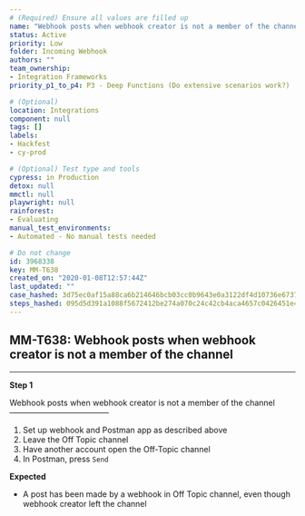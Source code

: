 ```yaml
---
# (Required) Ensure all values are filled up
name: "Webhook posts when webhook creator is not a member of the channel"
status: Active
priority: Low
folder: Incoming Webhook
authors: ""
team_ownership: 
- Integration Frameworks
priority_p1_to_p4: P3 - Deep Functions (Do extensive scenarios work?)

# (Optional)
location: Integrations
component: null
tags: []
labels: 
- Hackfest
- cy-prod

# (Optional) Test type and tools
cypress: in Production
detox: null
mmctl: null
playwright: null
rainforest: 
- Evaluating
manual_test_environments: 
- Automated - No manual tests needed

# Do not change
id: 3968338
key: MM-T638
created_on: "2020-01-08T12:57:44Z"
last_updated: ""
case_hashed: 3d75ec0af15a88ca6b214646bcb03cc0b9643e0a3122df4d10736e6737245538d6ca651552240e3aa48460f3f399e6de
steps_hashed: 095d5d391a1088f5672412be274a070c24c42cb4aca4657c0426451e42a5c2f7df22af791e8111defa5659e963554325
---
```


<!-- (Auto-generated) Based on frontmatter's "key" and "name" -->

## MM-T638: Webhook posts when webhook creator is not a member of the channel

---

**Step 1**

Webhook posts when webhook creator is not a member of the channel\
–––––––––––––––––––––––––

1. Set up webhook and Postman app as described above
2. Leave the Off Topic channel
3. Have another account open the Off-Topic channel
4. In Postman, press `Send`

**Expected**

- A post has been made by a webhook in Off Topic channel, even though webhook creator left the channel
